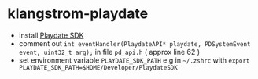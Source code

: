 # klangstrom-playdate

- install [Playdate SDK](https://play.date/dev/)
- comment out `int eventHandler(PlaydateAPI* playdate, PDSystemEvent event, uint32_t arg);` in file `pd_api.h` ( approx line 62 )
- set environment variable `PLAYDATE_SDK_PATH` e.g in `~/.zshrc` with `export PLAYDATE_SDK_PATH=$HOME/Developer/PlaydateSDK`

